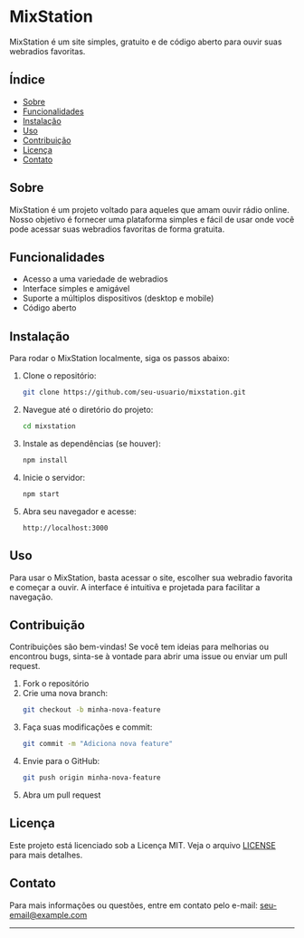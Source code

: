 # MixStation

MixStation é um site simples, gratuito e de código aberto para ouvir suas webradios favoritas.

## Índice

- [Sobre](#sobre)
- [Funcionalidades](#funcionalidades)
- [Instalação](#instalação)
- [Uso](#uso)
- [Contribuição](#contribuição)
- [Licença](#licença)
- [Contato](#contato)

## Sobre

MixStation é um projeto voltado para aqueles que amam ouvir rádio online. Nosso objetivo é fornecer uma plataforma simples e fácil de usar onde você pode acessar suas webradios favoritas de forma gratuita.

## Funcionalidades

- Acesso a uma variedade de webradios
- Interface simples e amigável
- Suporte a múltiplos dispositivos (desktop e mobile)
- Código aberto

## Instalação

Para rodar o MixStation localmente, siga os passos abaixo:

1. Clone o repositório:
    ```sh
    git clone https://github.com/seu-usuario/mixstation.git
    ```

2. Navegue até o diretório do projeto:
    ```sh
    cd mixstation
    ```

3. Instale as dependências (se houver):
    ```sh
    npm install
    ```

4. Inicie o servidor:
    ```sh
    npm start
    ```

5. Abra seu navegador e acesse:
    ```
    http://localhost:3000
    ```

## Uso

Para usar o MixStation, basta acessar o site, escolher sua webradio favorita e começar a ouvir. A interface é intuitiva e projetada para facilitar a navegação.

## Contribuição

Contribuições são bem-vindas! Se você tem ideias para melhorias ou encontrou bugs, sinta-se à vontade para abrir uma issue ou enviar um pull request.

1. Fork o repositório
2. Crie uma nova branch:
    ```sh
    git checkout -b minha-nova-feature
    ```
3. Faça suas modificações e commit:
    ```sh
    git commit -m "Adiciona nova feature"
    ```
4. Envie para o GitHub:
    ```sh
    git push origin minha-nova-feature
    ```
5. Abra um pull request

## Licença

Este projeto está licenciado sob a Licença MIT. Veja o arquivo [LICENSE](LICENSE) para mais detalhes.

## Contato

Para mais informações ou questões, entre em contato pelo e-mail: seu-email@example.com

---
